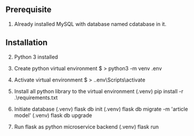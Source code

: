 Prerequisite
--------------
1. Already installed MySQL with database named cdatabase in it.

Installation
--------------
2. Python 3 installed

1. Create python virtual environment
    $ > python3 -m venv .env

2. Activate virtual environment
    $ > .\.env\Scripts\activate

3. Install all python library to the virtual environment
     (.venv)  pip install -r .\requirements.txt

4. Initiate database 
     (.venv) flask db init
     (.venv) flask db migrate -m 'article model'
     (.venv) flask db upgrade

5. Run flask as python microservice backend
    (.venv) flask run
